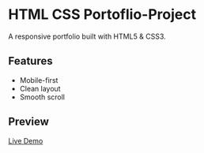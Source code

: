 # HTML CSS Portoflio-Project

A responsive portfolio  built with HTML5 & CSS3.  
## Features
- Mobile-first
- Clean layout
- Smooth scroll

## Preview
[Live Demo](https://yourgithubusername.github.io/html-css-portfolio/)
